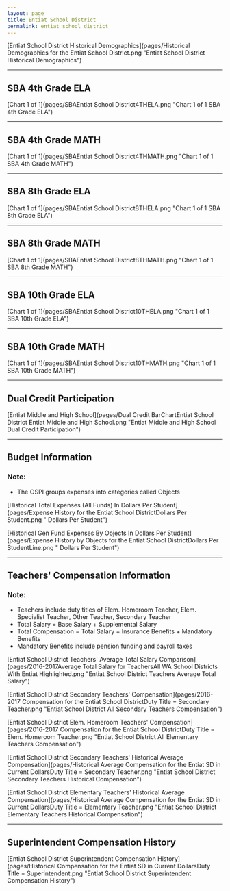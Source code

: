 ```yaml
---
layout: page
title: Entiat School District
permalink: entiat school district
---
```



[Entiat School District Historical Demographics](pages/Historical Demographics for the Entiat School District.png "Entiat School District Historical Demographics")

___

## SBA 4th Grade ELA

[Chart 1 of 1](pages/SBAEntiat School District4THELA.png "Chart 1 of 1 SBA 4th Grade ELA")


___

## SBA 4th Grade MATH

[Chart 1 of 1](pages/SBAEntiat School District4THMATH.png "Chart 1 of 1 SBA 4th Grade MATH")


___

## SBA 8th Grade ELA

[Chart 1 of 1](pages/SBAEntiat School District8THELA.png "Chart 1 of 1 SBA 8th Grade ELA")


___

## SBA 8th Grade MATH

[Chart 1 of 1](pages/SBAEntiat School District8THMATH.png "Chart 1 of 1 SBA 8th Grade MATH")


___

## SBA 10th Grade ELA

[Chart 1 of 1](pages/SBAEntiat School District10THELA.png "Chart 1 of 1 SBA 10th Grade ELA")


___

## SBA 10th Grade MATH

[Chart 1 of 1](pages/SBAEntiat School District10THMATH.png "Chart 1 of 1 SBA 10th Grade MATH")


___

## Dual Credit Participation

[Entiat Middle and High School](pages/Dual Credit BarChartEntiat School District Entiat Middle and High School.png "Entiat Middle and High School Dual Credit Participation")


___

## Budget Information
### Note:
- The OSPI groups expenses into categories called Objects

[Historical Total Expenses (All Funds) In Dollars Per Student](pages/Expense History for the Entiat School DistrictDollars Per Student.png " Dollars Per Student")

[Historical Gen Fund Expenses By Objects In Dollars Per Student](pages/Expense History by Objects for the Entiat School DistrictDollars Per StudentLine.png " Dollars Per Student")


___

## Teachers' Compensation Information
### Note:
- Teachers include duty titles of Elem. Homeroom Teacher, Elem. Specialist Teacher, Other Teacher, Secondary Teacher
- Total Salary = Base Salary + Supplemental Salary
- Total Compensation = Total Salary + Insurance Benefits + Mandatory Benefits
- Mandatory Benefits include pension funding and payroll taxes

[Entiat School District Teachers' Average Total Salary Comparison](pages/2016-2017Average Total Salary for TeachersAll WA School Districts With Entiat Highlighted.png "Entiat School District Teachers Average Total Salary")

[Entiat School District Secondary Teachers' Compensation](pages/2016-2017 Compensation for the Entiat School DistrictDuty Title = Secondary Teacher.png "Entiat School District All Secondary Teachers Compensation")

[Entiat School District Elem. Homeroom Teachers' Compensation](pages/2016-2017 Compensation for the Entiat School DistrictDuty Title = Elem. Homeroom Teacher.png "Entiat School District All Elementary Teachers Compensation")

[Entiat School District Secondary Teachers' Historical Average Compensation](pages/Historical Average Compensation for the Entiat SD in Current DollarsDuty Title = Secondary Teacher.png "Entiat School District Secondary Teachers Historical Compensation")

[Entiat School District Elementary Teachers' Historical Average Compensation](pages/Historical Average Compensation for the Entiat SD in Current DollarsDuty Title = Elementary Teacher.png "Entiat School District Elementary Teachers Historical Compensation")


___

## Superintendent Compensation History

[Entiat School District Superintendent Compensation History](pages/Historical Compensation for the Entiat SD in Current DollarsDuty Title = Superintendent.png "Entiat School District Superintendent Compensation History")

